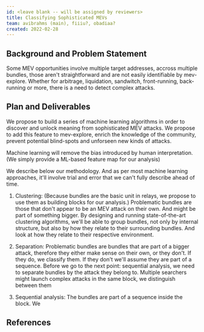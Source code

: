 ```yaml
---
id: <leave blank -- will be assigned by reviewers>
title: Classifying Sophisticated MEVs
team: avibrahms (main), fiiiu?, obadiaa?
created: 2022-02-28
---
```


## Background and Problem Statement
Some MEV opportunities involve multiple target addresses, accross multiple bundles, those aren't straightforward and are not easily identifiable by mev-explore. Whether for arbitrage, liquidation, sandwitch, front-running, back-running or more, there is a need to detect complex attacks.

## Plan and Deliverables
We propose to build a series of machine learning algorithms in order to discover and unlock meaning from sophisticated MEV attacks. We propose to add this feature to mev-explore, enrich the knowledge of the community, prevent potential blind-spots and unforseen new kinds of attacks.
  
Machine learning will remove the bias introduced by human interpretation. (We simply provide a ML-based feature map for our analysis)
  
We describe below our methodology. And as per most machine learning approaches, it'll involve trial and error that we can't fully describe ahead of time.
  
1. Clustering: 
  (Because bundles are the basic unit in relays, we propose to use them as building blocks for our analysis.)
  Problematic bundles are those that don't appear to be an MEV attack on their own. And might be part of something bigger. 
  By designing and running state-of-the-art clustering algorithms, we'll be able to group bundles, not only by internal structure, but also by how they relate to their surrounding bundles. And look at how they relate to their respective environment.
 
2. Separation:
  Problematic bundles are bundles that are part of a bigger attack, therefore they either make sense on their own, or they don't. If they do, we classify them. If they don't we'll assume they are part of a sequence. Before we go to the next point: sequential analysis, we need to separate bundles by the attack they belong to. Multiple searchers might launch complex attacks in the same block, we distinguish between them 
  
3. Sequential analysis:
  The bundles are part of a sequence inside the block. We
  
## References

